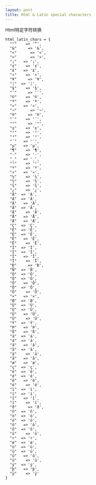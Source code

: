 ```yaml
---
layout: post
title: Html & Latin special characters
---
```


Html特定字符转换
<!--more-->
<pre><code>html_latin_chars = {
  "&quot;"    => '“',
  "&amp;"     => '&',
  "&lt;"      => '<',
  "&gt;"      => '>',
  "&iexcl;"   => '¡',
  "&cent;"    => '¢',
  "&pound;"   => '£',
  "&curren;" 	=> '¤',
  "&yen;"     => '¥',
  "&brvbar;"  => '¦',
  "&sect;"    => '§',
  "&uml;"     => '¨',
  "&copy;"    => '©',
  "&ordf;"    => 'ª',
  "&laquo;"   => '«',
  "&not"      => '¬',
  "&reg;"     => '®',
  "&macr;"    => '¯',
  "&deg;"     => '°',
  "&plusmn;" 	=> '±',
  "&sup2;"    => '²',
  "&sup3;"    => '³',
  "&acute;"   => '´',
  "&micro;"   => 'µ',
  "&para;"    => '¶',
  "&middot;" 	=> '·',
  "&cedil;"   => '¸',
  "&sup1;"    => '¹',
  "&ordm;"    => 'º',
  "&raquo;"   => '»',
  "&frac14;" 	=> '¼',
  "&frac12;" 	=> '½',
  "&frac34;" 	=> '¾',
  "&iquest;" 	=> '¿',
  "&Agrave;"  => 'À',
  "&Aacute;"  => 'Á',
  "&Acirc;"   => 'Â',
  "&Atilde;"  => 'Ã',
  "&Auml;"    => 'Ä',
  "&Aring;"   => 'Å',
  "&AElig;"   => 'Æ',
  "&Ccedil;"  => 'Ç',
  "&Egrave;"  => 'È',
  "&Eacute;"  => 'É',
  "&Ecirc;"   => 'Ê',
  "&Euml;"    => 'Ë',
  "&Igrave;"  => 'Ì',
  "&Iacute;"  => 'Í',
  "&Icirc;"   => 'Î',
  "&Iuml;"    => 'Ï',
  "&ETH;"     => 'Ð',
  "&Ntilde;"  => 'Ñ',
  "&Ograve;"  => 'Ò',
  "&Oacute;"  => 'Ó',
  "&Ocirc;"   => 'Ô',
  "&Otilde;"  => 'Õ',
  "&Ouml;"    => 'Ö',
  "&times;"   => '×',
  "&Oslash;"  => 'Ø',
  "&Ugrave;"  => 'Ù',
  "&Uacute;"  => 'Ú',
  "&Ucirc;"   => 'Û',
  "&Uuml;"    => 'Ü',
  "&Yacute;"  => 'Ý',
  "&THORN;"   => 'Þ',
  "&szlig;"   => 'ß',
  "&agrave;"  => 'à',
  "&aacute;"  => 'á',
  "&acirc;"   => 'â',
  "&atilde;"  => 'ã',
  "&auml;"    => 'ä',
  "&aring;"   => 'å',
  "&aelig;"   => 'æ',
  "&ccedil;"  => 'ç',
  "&egrave;"  => 'è',
  "&eacute;"  => 'é',
  "&ecirc;"   => 'ê',
  "&euml;"    => 'ë',
  "&igrave;"  => 'ì',
  "&iacute;"  => 'í',
  "&icirc;"   => 'î',
  "&iuml;"    => 'ï',
  "&eth;"     => 'ð',
  "&ntilde;"  => 'ñ',
  "&ograve;"  => 'ò',
  "&oacute;"  => 'ó',
  "&ocirc;"   => 'ô',
  "&otilde;"  => 'õ',
  "&ouml;"    => 'ö',
  "&divide;"  => '÷',
  "&oslash;"  => 'ø',
  "&ugrave;"  => 'ù',
  "&uacute;"  => 'ú',
  "&ucirc;"   => 'û',
  "&uuml;"    => 'ü',
  "&yacute;"  => 'ý',
  "&thorn;"   => 'þ',
  "&yuml;"    => 'ÿ'
}</code></pre>
